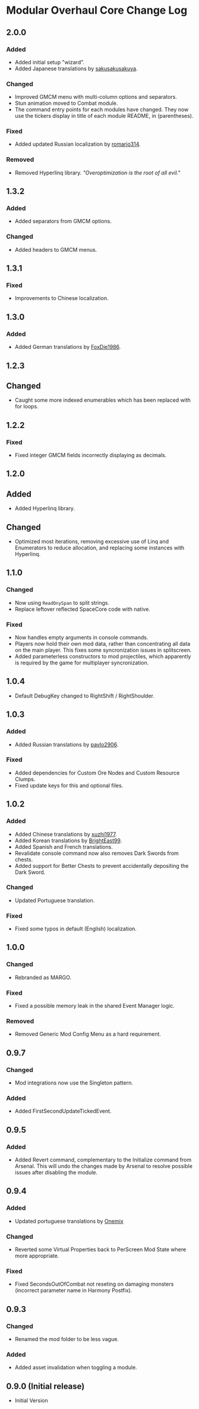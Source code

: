﻿# Modular Overhaul Core Change Log

## 2.0.0

### Added

* Added initial setup "wizard".
* Added Japanese translations by [sakusakusakuya](https://www.nexusmods.com/stardewvalley/users/155983153).


### Changed

* Improved GMCM menu with multi-column options and separators.
* Stun animation moved to Combat module.
* The command entry points for each modules have changed. They now use the tickers display in title of each module README, in (parentheses).

### Fixed

* Added updated Russian localization by [romario314](https://www.nexusmods.com/stardewvalley/users/68548986).

### Removed

* Removed Hyperlinq library. *"Overoptimization is the root of all evil."*

## 1.3.2

### Added

* Added separators from GMCM options.

### Changed

* Added headers to GMCM menus.

## 1.3.1

### Fixed

* Improvements to Chinese localization.

## 1.3.0

### Added

* Added German translations by [FoxDie1986](https://www.nexusmods.com/stardewvalley/users/1369870).

## 1.2.3

## Changed

* Caught some more indexed enumerables which has been replaced with for loops.

## 1.2.2

### Fixed

* Fixed integer GMCM fields incorrectly displaying as decimals.

## 1.2.0

## Added

* Added Hyperlinq library.

## Changed

* Optimized most iterations, removing excessive use of Linq and Enumerators to reduce allocation, and replacing some instances with Hyperlinq.

## 1.1.0

### Changed

* Now using `ReadOnySpan` to split strings.
* Replace leftover reflected SpaceCore code with native.

### Fixed

* Now handles empty arguments in console commands.
* Players now hold their own mod data, rather than concentrating all data on the main player. This fixes some syncronization issues in splitscreen.
* Added parameterless constructors to mod projectiles, which apparently is required by the game for multiplayer syncronization. 

## 1.0.4

* Default DebugKey changed to RightShift / RightShoulder.

## 1.0.3

### Added

* Added Russian translations by [pavlo2906](https://www.nexusmods.com/stardewvalley/users/46516077).

### Fixed
* Added dependencies for Custom Ore Nodes and Custom Resource Clumps.
* Fixed update keys for this and optional files.

## 1.0.2

### Added

* Added Chinese translations by [xuzhi1977](https://www.nexusmods.com/users/136644498).
* Added Korean translations by [BrightEast99](https://www.nexusmods.com/users/158443518).
* Added Spanish and French translations.
* Revalidate console command now also removes Dark Swords from chests.
* Added support for Better Chests to prevent accidentally depositing the Dark Sword.

### Changed

* Updated Portuguese translation.

### Fixed

* Fixed some typos in default (English) localization.

## 1.0.0

### Changed

* Rebranded as MARGO.

### Fixed

* Fixed a possible memory leak in the shared Event Manager logic.

### Removed

* Removed Generic Mod Config Menu as a hard requirement.

## 0.9.7

### Changed

* Mod integrations now use the Singleton pattern.

### Added

* Added FirstSecondUpdateTickedEvent.

## 0.9.5

### Added

* Added Revert command, complementary to the Initialize command from Arsenal. This will undo the changes made by Arsenal to resolve possible issues after disabling the module.

## 0.9.4

### Added

* Updated portuguese translations by [Onemix](https://www.nexusmods.com/stardewvalley/users/39429640)

### Changed

* Reverted some Virtual Properties back to PerScreen Mod State where more appropriate.

### Fixed

* Fixed SecondsOutOfCombat not reseting on damaging monsters (incorrect parameter name in Harmony Postfix).

## 0.9.3

### Changed

* Renamed the mod folder to be less vague.

### Added

* Added asset invalidation when toggling a module.

## 0.9.0 (Initial release)

* Initial Version